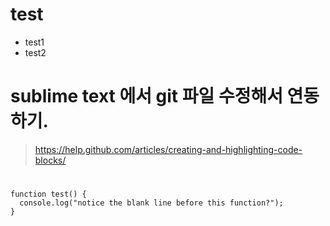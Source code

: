 # test

- test1
- test2

# sublime text 에서 git 파일 수정해서 연동하기.
> https://help.github.com/articles/creating-and-highlighting-code-blocks/

#

```
function test() {
  console.log("notice the blank line before this function?");
}
```
